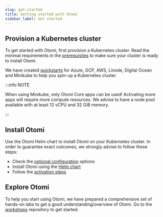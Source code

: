 ```yaml
---
slug: get-started
title: Getting started with Otomi
sidebar_label: Get started
---
```


## Provision a Kubernetes cluster

To get started with Otomi, first provision a Kubernetes cluster. Read the minimal requirements in the [prerequisites](prerequisites) to make sure your cluster is ready to install Otomi.

We have created [quickstarts](https://github.com/redkubes/quickstart) for Azure, GCP, AWS, Linode, Digital Ocean and Minikube to help you spin-up a Kubernetes cluster.

:::info NOTE

When using Minikube, only Otomi Core apps can be used! Activating more apps will require more compute resources. We advise to have a node pool available with at least 12 vCPU and 32 GiB memory.

:::

## Install Otomi

Use the Otomi Helm chart to install Otomi on your Kubernetes cluster. In order to guarantee exact outcomes, we strongly advise to follow these steps:

- Check the [optional configuration](optional) options
- Install Otomi using the [Helm chart](chart)
- Follow the [activation steps](activation)

## Explore Otomi

To help you start using Otomi, we have prepared a comprehensive set of hands-on labs to get a good understanding/overview of Otomi. Go to the [workshops](https://github.com/redkubes/workshops) repository to get started.
